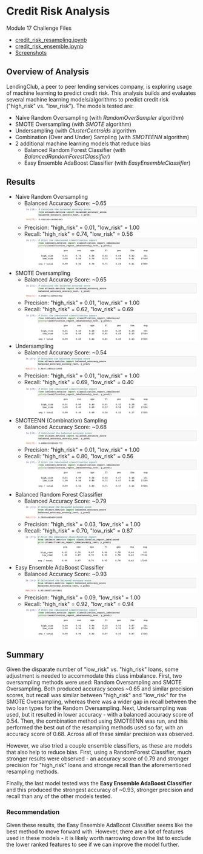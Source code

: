 # Credit Risk Analysis
Module 17 Challenge Files
- [credit_risk_resampling.ipynb](credit_risk_resampling.ipynb)
- [credit_risk_ensemble.ipynb](credit_risk_ensemble.ipynb)
- [Screenshots](Screenshots)

## Overview of Analysis
LendingClub, a peer to peer lending services company, is exploring usage of machine learning to predict credit risk. This analysis builds and evaluates several machine learning models/algorithms to predict credit risk ("high_risk" vs. "low_risk"). The models tested are:
- Naive Random Oversampling (with _RandomOverSampler_ algorithm)
- SMOTE Oversampling (with _SMOTE_ algorithm)
- Undersampling (with _ClusterCentroids_ algorithm
- Combination (Over and Under) Sampling (with _SMOTEENN_ algorithm)
- 2 additional machine learning models that reduce bias
  - Balanced Random Forest Classifier (with _BalancedRandomForestClassifier_)
  - Easy Ensemble AdaBoost Classifier (with _EasyEnsembleClassifier_)

## Results

- Naive Random Oversampling
  - Balanced Accuracy Score: ~0.65
    ![Screenshot](Screenshots/Screenshot_RandomOversampling%20AccuracyScore.png)
  - Precision: "high_risk" = 0.01, "low_risk" = 1.00
  - Recall: "high_risk" = 0.74, "low_risk" = 0.56
    ![Screenshot](Screenshots/Screenshot_RandomOversampling%20ClassificationReport.png)
- SMOTE Oversampling
  - Balanced Accuracy Score: ~0.65
    ![Screenshot](Screenshots/Screenshot_SMOTE%20AccuracyScore.png)
  - Precision: "high_risk" = 0.01, "low_risk" = 1.00
  - Recall: "high_risk" = 0.62, "low_risk" = 0.69
    ![Screenshot](Screenshots/Screenshot_SMOTE%20ClassificationReport.png)
- Undersampling
  - Balanced Accuracy Score: ~0.54
    ![Screenshot](Screenshots/Screenshot_UnderSampling%20AccuracyScore.png)
  - Precision: "high_risk" = 0.01, "low_risk" = 1.00
  - Recall: "high_risk" = 0.69, "low_risk" = 0.40
    ![Screenshot](Screenshots/Screenshot_UnderSampling%20ClassificationReport.png)
- SMOTEENN (Combination) Sampling
  - Balanced Accuracy Score: ~0.68
    ![Screenshot](Screenshots/Screenshot_SMOTEENN%20AccuracyScore.png)
  - Precision: "high_risk" = 0.01, "low_risk" = 1.00
  - Recall: "high_risk" = 0.80, "low_risk" = 0.56
    ![Screenshot](Screenshots/Screenshot_SMOTEENN%20ClassificationReport.png)
- Balanced Random Forest Classifier
  - Balanced Accuracy Score: ~0.79
    ![Screenshot](Screenshots/Screenshot_RandomForest%20AccuracyScore.png)
  - Precision: "high_risk" = 0.03, "low_risk" = 1.00
  - Recall: "high_risk" = 0.70, "low_risk" = 0.87
    ![Screenshot](Screenshots/Screenshot_RandomForest%20ClassificationReport.png)
- Easy Ensemble AdaBoost Classifier
  - Balanced Accuracy Score: ~0.93
    ![Screenshot](Screenshots/Screenshot_EasyEnsemble%20AccuracyScore.png)
  - Precision: "high_risk" = 0.09, "low_risk" = 1.00
  - Recall: "high_risk" = 0.92, "low_risk" = 0.94
    ![Screenshot](Screenshots/Screenshot_EasyEnsemble%20ClassificationReport.png)


## Summary
Given the disparate number of "low_risk" vs. "high_risk" loans, some adjustment is needed to accommodate this class imbalance. First, two oversampling methods were used: Random Oversampling and SMOTE Oversampling. Both produced accuracy scores ~0.65 and similar precision scores, but recall was similar between "high_risk" and "low_risk" for the SMOTE Oversampling, whereas there was a wider gap in recall between the two loan types for the Random Oversampling. Next, Undersampling was used, but it resulted in lower accuracy - with a balanced accuracy score of 0.54. Then, the combination method using SMOTEENN was run, and this performed the best out of the resampling methods used so far, with an accuracy score of 0.68. Across all of these similar precision was observed.

However, we also tried a couple ensemble classifiers, as these are models that also help to reduce bias. First, using a RandomForest Classifier, much stronger results were observed - an accuracy score of 0.79 and stronger precision for "high_risk" loans and stronge recall than the aforementioned resampling methods. 

Finally, the last model tested was the **Easy Ensemble AdaBoost Classifier** and this produced the strongest accuracy of ~0.93, stronger precision and recall than any of the other models tested. 

### Recommendation
Given these results, the Easy Ensemble AdaBoost Classifier seems like the best method to move forward with. However, there are a lot of features used in these models - it is likely worth narrowing down the list to exclude the lower ranked features to see if we can improve the model further. 

